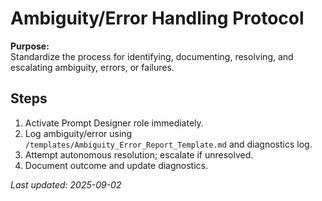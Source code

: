 # Ambiguity/Error Handling Protocol

**Purpose:**  
Standardize the process for identifying, documenting, resolving, and escalating ambiguity, errors, or failures.

## Steps
1. Activate Prompt Designer role immediately.
2. Log ambiguity/error using `/templates/Ambiguity_Error_Report_Template.md` and diagnostics log.
3. Attempt autonomous resolution; escalate if unresolved.
4. Document outcome and update diagnostics.

_Last updated: 2025-09-02_